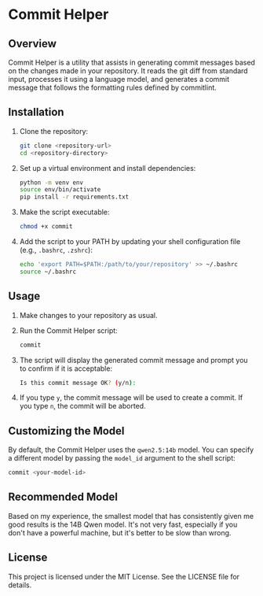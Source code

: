 # Commit Helper

## Overview

Commit Helper is a utility that assists in generating commit messages based on the changes made in your repository. It reads the git diff from standard input, processes it using a language model, and generates a commit message that follows the formatting rules defined by commitlint.

## Installation

1. Clone the repository:
    ```sh
    git clone <repository-url>
    cd <repository-directory>
    ```

2. Set up a virtual environment and install dependencies:
    ```sh
    python -m venv env
    source env/bin/activate
    pip install -r requirements.txt
    ```

3. Make the script executable:
    ```sh
    chmod +x commit
    ```

4. Add the script to your PATH by updating your shell configuration file (e.g., `.bashrc`, `.zshrc`):
    ```sh
    echo 'export PATH=$PATH:/path/to/your/repository' >> ~/.bashrc
    source ~/.bashrc
    ```

## Usage

1. Make changes to your repository as usual.

2. Run the Commit Helper script:
    ```sh
    commit
    ```

3. The script will display the generated commit message and prompt you to confirm if it is acceptable:
    ```sh
    Is this commit message OK? (y/n): 
    ```

4. If you type `y`, the commit message will be used to create a commit. If you type `n`, the commit will be aborted.

## Customizing the Model

By default, the Commit Helper uses the `qwen2.5:14b` model. You can specify a different model by passing the `model_id` argument to the shell script:

```sh
commit <your-model-id>
```

## Recommended Model

Based on my experience, the smallest model that has consistently given me good results is the 14B Qwen model. It's not very fast, especially if you don't have a powerful machine, but it's better to be slow than wrong.

## License

This project is licensed under the MIT License. See the LICENSE file for details.